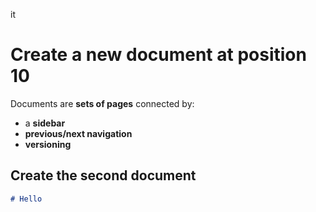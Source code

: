 it
# Create a new document at position 10

Documents are **sets of pages** connected by:

- a **sidebar**
- **previous/next navigation**
- **versioning**

## Create the second document

```md title="docs/hello.md"
# Hello
```